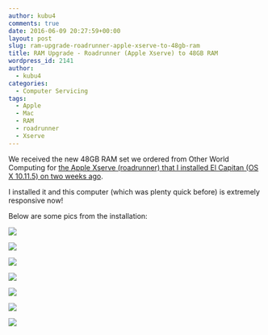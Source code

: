 ```yaml
---
author: kubu4
comments: true
date: 2016-06-09 20:27:59+00:00
layout: post
slug: ram-upgrade-roadrunner-apple-xserve-to-48gb-ram
title: RAM Upgrade - Roadrunner (Apple Xserve) to 48GB RAM
wordpress_id: 2141
author:
  - kubu4
categories:
  - Computer Servicing
tags:
  - Apple
  - Mac
  - RAM
  - roadrunner
  - Xserve
---
```


We received the new 48GB RAM set we ordered from Other World Computing for [the Apple Xserve (roadrunner) that I installed El Capitan (OS X 10.11.5) on two weeks ago](2016/05/31/computer-setup-cluster-node003-conversion.html).

I installed it and this computer (which was plenty quick before) is extremely responsive now!

Below are some pics from the installation:

[![](https://eagle.fish.washington.edu/Arabidopsis/Pics/20160609_RAM_48GB.jpg)](http://eagle.fish.washington.edu/Arabidopsis/Pics/20160609_RAM_48GB.jpg)

[![](https://eagle.fish.washington.edu/Arabidopsis/Pics/20160609_xserve_cluster.jpg)](http://eagle.fish.washington.edu/Arabidopsis/Pics/20160609_xserve_cluster.jpg)

[![](https://eagle.fish.washington.edu/Arabidopsis/Pics/20160609_xserve_clip.jpg)](http://eagle.fish.washington.edu/Arabidopsis/Pics/20160609_xserve_clip.jpg)

[![](https://eagle.fish.washington.edu/Arabidopsis/Pics/20160609_xserve_inside_old_RAM_01.jpg)](http://eagle.fish.washington.edu/Arabidopsis/Pics/20160609_xserve_inside_old_RAM_01.jpg)

[![](https://eagle.fish.washington.edu/Arabidopsis/Pics/20160609_xserve_inside_new_RAM_01.jpg)](http://eagle.fish.washington.edu/Arabidopsis/Pics/20160609_xserve_inside_new_RAM_01.jpg)

[![](https://eagle.fish.washington.edu/Arabidopsis/Pics/20160609_xserve_inside_new_RAM_02.jpg)](http://eagle.fish.washington.edu/Arabidopsis/Pics/20160609_xserve_inside_new_RAM_02.jpg)

[![](https://eagle.fish.washington.edu/Arabidopsis/Pics/20160609_roadrunner_screen.jpg)](http://eagle.fish.washington.edu/Arabidopsis/Pics/20160609_roadrunner_screen.jpg)
